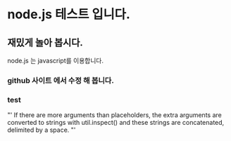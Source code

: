 # node.js 테스트 입니다.

## 재밌게 놀아 봅시다.
node.js 는 javascript를 이용합니다.

### github 사이트 에서 수정 해 봅니다.

### test

"'
If there are more arguments than placeholders, the extra arguments are converted to strings with util.inspect() and these strings are concatenated, delimited by a space.
"'
